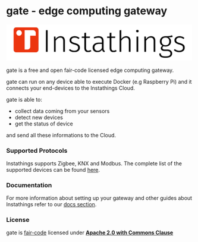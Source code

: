 # gate - edge computing gateway

<a href="https://www.instathings.io/" target="_blank">
    <img src="/images/instathings-logo-red.png" width="500"/>
</a>

gate is a free and open fair-code licensed edge computing gateway. 

gate can run on any device able to execute Docker (e.g Raspberry Pi) and it connects your end-devices to the Instathings Cloud.

gate is able to: 
* collect data coming from your sensors
* detect new devices
* get the status of device 

and send all these informations to the Cloud.

### Supported Protocols
Instathings supports Zigbee, KNX and Modbus. 
The complete list of the supported devices can be found [here](https://docs.instathings.io/en/protocols.html).

### Documentation
For more information about setting up your gateway  and other guides about Instathings refer to our [docs section](https://docs.instathings.io/docs/guides/gateway-setup.html).

### License
gate is [fair-code](https://faircode.io/) licensed under [**Apache 2.0 with Commons Clause**](https://github.com/Instathings/gate/blob/master/LICENSE.md)


